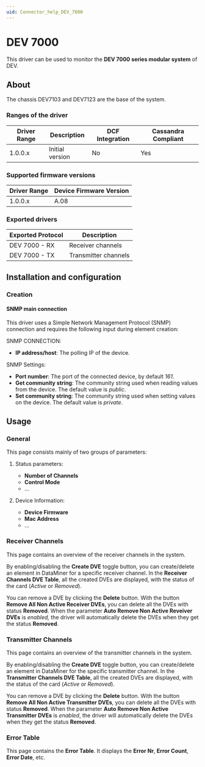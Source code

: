 ```yaml
---
uid: Connector_help_DEV_7000
---
```


# DEV 7000

This driver can be used to monitor the **DEV 7000 series modular system** of DEV.

## About

The chassis DEV7103 and DEV7123 are the base of the system.

### Ranges of the driver

| **Driver Range** | **Description** | **DCF Integration** | **Cassandra Compliant** |
|------------------|-----------------|---------------------|-------------------------|
| 1.0.0.x          | Initial version | No                  | Yes                     |

### Supported firmware versions

| **Driver Range** | **Device Firmware Version** |
|------------------|-----------------------------|
| 1.0.0.x          | A.08                        |

### Exported drivers

| **Exported Protocol** | **Description**      |
|-----------------------|----------------------|
| DEV 7000 - RX         | Receiver channels    |
| DEV 7000 - TX         | Transmitter channels |

## Installation and configuration

### Creation

#### SNMP main connection

This driver uses a Simple Network Management Protocol (SNMP) connection and requires the following input during element creation:

SNMP CONNECTION:

- **IP address/host**: The polling IP of the device.

SNMP Settings:

- **Port number**: The port of the connected device, by default *161*.
- **Get community string**: The community string used when reading values from the device. The default value is *public*.
- **Set community string**: The community string used when setting values on the device. The default value is *private*.

## Usage

### General

This page consists mainly of two groups of parameters:

1. Status parameters:

   - **Number of Channels**
   - **Control Mode**
   - ...

1. Device Information:

   - **Device Firmware**
   - **Mac Address**
   - ...

### Receiver Channels

This page contains an overview of the receiver channels in the system.

By enabling/disabling the **Create DVE** toggle button, you can create/delete an element in DataMiner for a specific receiver channel. In the **Receiver Channels DVE Table**, all the created DVEs are displayed, with the status of the card (*Active* or *Removed*).

You can remove a DVE by clicking the **Delete** button. With the button **Remove All Non Active Receiver DVEs**, you can delete all the DVEs with status **Removed**. When the parameter **Auto Remove Non Active Reveiver DVEs** is *enabled,* the driver will automatically delete the DVEs when they get the status **Removed**.

### Transmitter Channels

This page contains an overview of the transmitter channels in the system.

By enabling/disabling the **Create DVE** toggle button, you can create/delete an element in DataMiner for the specific transmitter channel. In the **Transmitter Channels DVE Table**, all the created DVEs are displayed, with the status of the card (*Active* or *Removed*).

You can remove a DVE by clicking the **Delete** button. With the button **Remove All Non Active Transmitter DVEs**, you can delete all the DVEs with status **Removed**. When the parameter **Auto Remove Non Active Transmitter DVEs** is *enabled*, the driver will automatically delete the DVEs when they get the status **Removed**.

### Error Table

This page contains the **Error Table**. It displays the **Error Nr**, **Error Count**, **Error Date**, etc.
